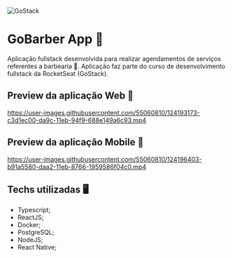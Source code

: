 ![GoStack](https://user-images.githubusercontent.com/55060810/124181087-739e5e00-da8b-11eb-8935-bb4a44ce89ec.png)
# GoBarber App 🚀

Aplicação fullstack desenvolvida para realizar agendamentos de serviços referentes a barbearia 💈.
Aplicação faz parte do curso de desenvolvimento fullstack da RocketSeat (GoStack).


## Preview da aplicação Web 🎥
https://user-images.githubusercontent.com/55060810/124193173-c3d1ec00-da9c-11eb-94f9-688e149a6c93.mp4


## Preview da aplicação Mobile 🎥
https://user-images.githubusercontent.com/55060810/124196403-b91a5580-daa2-11eb-8766-1959586f04c0.mp4




## Techs utilizadas 🖥️ 
- Typescript;
- ReactJS;
- Docker;
- PostgreSQL;
- NodeJS;
- React Native;
